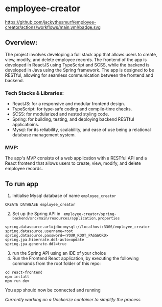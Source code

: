 # employee-creator
https://github.com/jackythesmurf/employee-creator/actions/workflows/main.yml/badge.svg

## Overview:
The project involves developing a full stack app that allows users to create, view, modify, and delete employee records. The frontend of the app is developed in ReactJS using TypeScript and SCSS, while the backend is developed in Java using the Spring framework. The app is designed to be RESTful, allowing for seamless communication between the frontend and backend.

### Tech Stacks & Libraries:

   - ReactJS: for a responsive and modular frontend design.
   - TypeScript: for type-safe coding and compile-time checks.
   - SCSS: for modularized and nested styling code.
   - Spring: for building, testing, and deploying backend RESTful applicatioins.
   - Mysql: for its reliability, scalability, and ease of use being a relational database management system.


### MVP:
The app's MVP consists of a web application with a RESTful API and a React frontend that allows users to create, view, modify, and delete employee records. 

## To run app
1) Initialise Mysql database of name `employee_creator`
```
CREATE DATABASE employee_creator
```
2) Set up the Spring API in ` employee-creator/spring-backend/src/main/resources/application.properties`
```
spring.datasource.url=jdbc:mysql://localhost:3306/employee_creator
spring.datasource.username=root
spring.datasource.password=<YOUR_ROOT_PASSWORD>
spring.jpa.hibernate.ddl-auto=update
spring.jpa.generate-ddl=true
```
3) run the Spring API using an IDE of your choice
4) Run the Frontend React application, by executing the following commands from the root folder of this repo:
```
cd react-frontend
npm install
npm run dev
```
You app should now be connected and running 

*Currently working on a Dockerize container to simplify the process*
